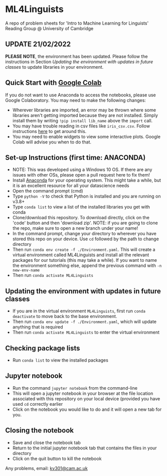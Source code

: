 # ML4Linguists
A repo of problem sheets for 'Intro to Machine Learning for Linguists' Reading Group @ University of Cambridge

## UPDATE 21/02/2022

**PLEASE NOTE**, the environment has been updated. Please follow the instructions in Section *Updating the environment with updates in future classes* to update libraries in your environment.

## Quick Start with [Google Colab](https://colab.research.google.com/)

If you do not want to use Anaconda to access the notebooks, please use Google Colaboratory. You may need to make the following changes:
- Wherever libraries are imported, an error may be thrown where some libraries aren't getting imported because they are not installed. Simply install them by writing `!pip install lib_name` above the `import` call.
- You may have trouble reading in csv files like `iris_csv.csv`. Follow instructions [here](https://sigmundojr.medium.com/how-do-i-read-a-csv-file-from-google-drive-using-python-colab-966091922852#:~:text=How%20do%20I%20read%20a%20CSV%20file%20from,Load%20the%20CSV.%20...%207%20Showing%20the%20Results) to get around this.
- You may need to enable widgets to view some interactive plots. Google Colab will advise you when to do that.

## Set-up Instructions (first time: ANACONDA)

- NOTE: This was developed using a Windows 10 OS. If there are any issues with other OSs, please open a pull request here to fix them!
- Install [Anaconda](https://www.anaconda.com/products/individual) for your operating system. This might take a while, but it is an excellent resource for all your datascience needs
- Open the command prompt (cmd)
- Type `python -V` to check that Python is installed and you are running on v3.8+
- Type `conda list` to view a list of the installed libraries you get with conda
- Clone/download this repository. To download directly, click on the 'code' button and then 'download zip'. NOTE: if you are going to clone the repo, make sure to open a new branch under your name!
- In the command prompt, change your directory to wherever you have stored this repo on your device. Use `cd` followed by the path to change directory
- Then run `conda env create -f ./Environment.yaml`. This will create a virtual environment called ML4Linguists and install all the relevant packages for our tutorials (this may take a while). If you want to name the environment something else, append the previous command with `-n new-env-name`
- Then run `conda activate ML4Linguists`

## Updating the environment with updates in future classes

- If you are in the virtual environment `ML4Linguists`, first run `conda deactivate` to move back to the base environment.
- Then run `conda env update -f ./Environment.yaml`, which will update anything that is required
- Then run `conda activate ML4Linguists` to enter the virtual environment

## Checking package lists

- Run `conda list` to view the installed packages

## Jupyter notebook

- Run the command `jupyter notebook` from the command-line
- This will open a jupyter notebook in your browser at the file location associated with this repository on your local device (provided you have used `cd` correctly earlier
- Click on the notebook you would like to do and it will open a new tab for you.

## Closing the notebook

- Save and close the notebook tab
- Return to the initial jupyter notebook tab that contains the files in your directory
- Click on the quit button to kill the notebook


Any problems, email: kv301@cam.ac.uk
